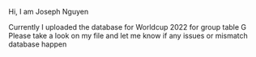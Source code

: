 Hi, I am Joseph Nguyen

Currently I uploaded the database for Worldcup 2022 for group table G
Please take a look on my file and let me know if any issues or mismatch database happen
